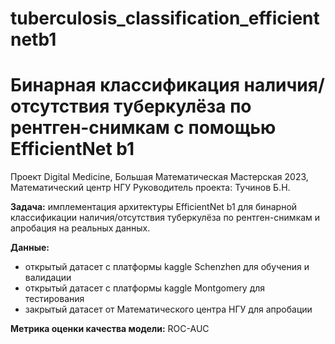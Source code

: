 # tuberculosis_classification_efficientnetb1
# Бинарная классификация наличия/отсутствия туберкулёза по рентген-снимкам с помощью  EfficientNet b1

Проект Digital Medicine, Большая Математическая Мастерская 2023, Математический центр НГУ
Руководитель проекта: Тучинов Б.Н.

**Задача:** имплементация архитектуры EfficientNet b1 для бинарной классификации наличия/отсутствия туберкулёза по рентген-снимкам и апробация на реальных данных.

**Данные:** 
- открытый датасет с платформы kaggle Schenzhen для обучения и валидации
- открытый датасет с платформы kaggle Montgomery для тестирования
- закрытый датасет от Математического центра НГУ для апробации

**Метрика оценки качества модели:** ROC-AUC
